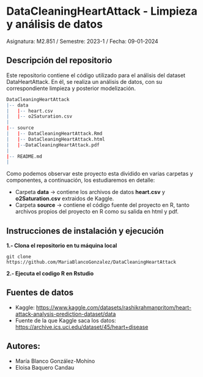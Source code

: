 # DataCleaningHeartAttack - Limpieza y análisis de datos

Asignatura: M2.851 / Semestre: 2023-1 / Fecha: 09-01-2024

## Descripción del repositorio

Este repositorio contiene el código utilizado para el análisis del dataset DataHeartAttack. En él, se realiza un análisis de datos, con su correspondiente limpieza y posterior modelización.

```r
DataCleaningHeartAttack
|-- data
|   |-- heart.csv
|   |-- o2Saturation.csv
|
|-- source
|   |-- DataCleaningHeartAttack.Rmd
|   |-- DataCleaningHeartAttack.html
|   |--DataCleaningHeartAttack.pdf
|
|-- README.md
|
```

Como podemos observar este proyecto esta dividido en varias carpetas y componentes, a continuación, los estudiaremos en detalle:

* Carpeta **data** -> contiene los archivos de datos **heart.csv** y **o2Saturation.csv** extraidos de Kaggle.
* Carpeta **source** -> contiene el código fuente del proyecto en R, tanto archivos propios del proyecto en R como su salida en html y pdf.

## Instrucciones de instalación y ejecución
**1.- Clona el repositorio en tu máquina local**
```
git clone https://github.com/MariaBlancoGonzalez/DataCleaningHeartAttack
```
**2.- Ejecuta el codigo R en Rstudio**

## Fuentes de datos

* Kaggle: https://www.kaggle.com/datasets/rashikrahmanpritom/heart-attack-analysis-prediction-dataset/data
* Fuente de la que Kaggle saca los datos: https://archive.ics.uci.edu/dataset/45/heart+disease

## Autores:

* María Blanco González-Mohíno
* Eloisa Baquero Candau
